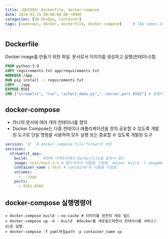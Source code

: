 ```yaml
---
title: (DOCKER) Dockerfile, docker-compose
date: 2024-03-25 09:00:00:00 +0900
categories: [SW DevOps, Container]
tags: [swdevops, docker, dockerfile, docker-compose]     # TAG names should always be lowercase
--- 
```


## Dockerfile
Docker image를 만들기 위한 파일. 문서로서 이미지를 생성하고 실행(컨테이너)함.

``` Dockerfile
FROM python:3.9
COPY requirements.txt app/requirements.txt
WORKDIR /app
RUN pip install -r requirements.txt
COPY . /app
EXPOSE 8501
CMD ["streamlit", "run", "echart_demo.py","--server.port 8502"] # 명령어에 맞는 옵션을 줄수 있다.
```

## docker-compose
- 하나의 문서에 여러 개의 컨테이너를 정의<br>
- Docker Compose는 다중 컨테이너 애플리케이션을 정의 공유할 수 있도록 개발된 도구로 단일 명령을 사용하여 모두 실행 또는 종료할 수 있도록 개발된 도구

```yaml
version: '3'  # docker-compose file format의 버전
services:
  streamlit_app:
    build: .     #현재 디렉토리에서 Dockerfile을 찾아서 빌드
    image: test/test:1.1 # 빌드이미지 이름을 지정함. docker build -t imageName:0.1 . 이렇게 command라인에서 이름을 지정하거나 docker-compose.yml 에서 지정함. Dockerfile에서는 이름을 지정할 수 없음.
    container_name : test # container의 이름을 지정함.
    volumes:
      - .:/app
    ports:
      - 8501:8501
```
## docker-compose 실행명령어
``` shell
> docker-compose build --no-cache # 이미지를 완전히 새로 빌드
> docker-compose up -d --build  #docker를 새로빌드하면서 컨테이너를 서비스(-d)로 실행.
> docker-compose -f yaml파일path -p container_name up 
```

